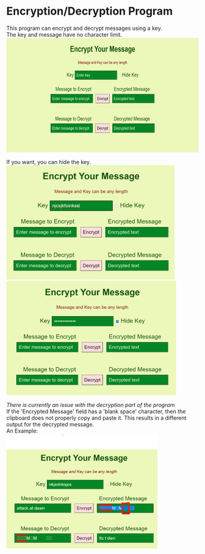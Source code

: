 # Encryption/Decryption Program

This program can encrypt and decrypt messages using a key. <br>
The key and message have no character limit.
<img src="assets/main.png" height="300">

If you want, you can hide the key. <br>
<img src="assets/key.png" height="300">
<img src="assets/hiddenKey.png" height="300">

<i> There is currently an issue with the decryption part of the program </i> <br>
If the 'Encrypted Message' field has a 'blank space' character, then the clipboard does not properly copy
and paste it. This results in a different output for the decrypted message. <br>
An Example: <br>
<img src="assets/issue2.png" height="300">
